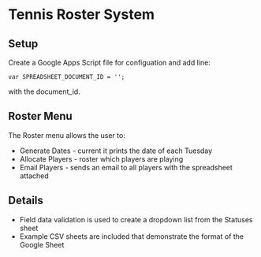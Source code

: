 # Tennis Roster System

## Setup
Create a Google Apps Script file for configuation and add line:

```
var SPREADSHEET_DOCUMENT_ID = '';
```
with the document_id.

## Roster Menu
The Roster menu allows the user to:
* Generate Dates - current it prints the date of each Tuesday
* Allocate Players - roster which players are playing
* Email Players - sends an email to all players with the spreadsheet attached

## Details
* Field data validation is used to create a dropdown list from the Statuses sheet
* Example CSV sheets are included that demonstrate the format of the Google Sheet

